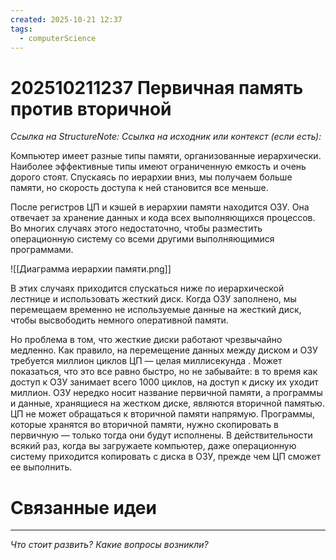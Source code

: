 ```yaml
---
created: 2025-10-21 12:37
tags:
  - computerScience
---
```

# 202510211237 Первичная память против вторичной

*Ссылка на StructureNote:*
*Ссылка на исходник или контекст (если есть):*

Компьютер имеет разные типы памяти, организованные иерархически. Наиболее эффективные типы имеют ограниченную емкость и очень дорого стоят. Спускаясь по иерархии вниз, мы получаем больше памяти, но скорость доступа к ней становится все меньше.

После регистров ЦП и кэшей в иерархии памяти находится ОЗУ. Она отвечает за хранение данных и кода всех выполняющихся процессов. Во многих случаях этого недостаточно, чтобы разместить операционную систему со всеми другими выполняющимися программами.

![[Диаграмма иерархии памяти.png]]

В этих случаях приходится спускаться ниже по иерархической лестнице и использовать жесткий диск. Когда ОЗУ заполнено, мы перемещаем временно не используемые данные на жесткий диск, чтобы высвободить немного оперативной памяти.

Но проблема в том, что жесткие диски работают чрезвычайно медленно. Как правило, на перемещение данных между диском и ОЗУ требуется миллион циклов ЦП — целая миллисекунда . Может показаться, что это все равно быстро, но не забывайте: в то время как доступ к ОЗУ занимает всего 1000 циклов, на доступ к диску их уходит миллион. ОЗУ нередко носит название первичной памяти, а программы и данные, хранящиеся на жестком диске, являются вторичной памятью. ЦП не может обращаться к вторичной памяти напрямую. Программы, которые хранятся во вторичной памяти, нужно скопировать в первичную — только тогда они будут исполнены. В действительности всякий раз, когда вы загружаете компьютер, даже операционную систему приходится копировать с диска в ОЗУ, прежде чем ЦП сможет ее выполнить.



# Связанные идеи

---

*Что стоит развить? Какие вопросы возникли?*
